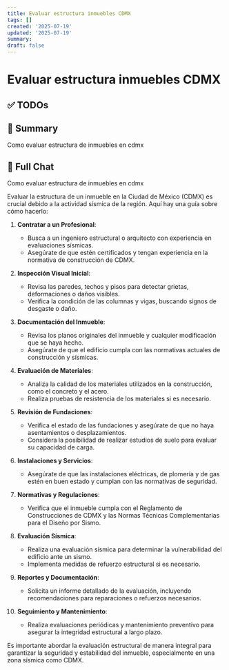 ```yaml
---
title: Evaluar estructura inmuebles CDMX
tags: []
created: '2025-07-19'
updated: '2025-07-19'
summary:
draft: false
---
```


# Evaluar estructura inmuebles CDMX

## ✅ TODOs


## 📌 Summary
Como evaluar estructura de inmuebles en cdmx

## 🧠 Full Chat


Como evaluar estructura de inmuebles en cdmx



Evaluar la estructura de un inmueble en la Ciudad de México (CDMX) es crucial debido a la actividad sísmica de la región. Aquí hay una guía sobre cómo hacerlo:

1. **Contratar a un Profesional**:
   - Busca a un ingeniero estructural o arquitecto con experiencia en evaluaciones sísmicas.
   - Asegúrate de que estén certificados y tengan experiencia en la normativa de construcción de CDMX.

2. **Inspección Visual Inicial**:
   - Revisa las paredes, techos y pisos para detectar grietas, deformaciones o daños visibles.
   - Verifica la condición de las columnas y vigas, buscando signos de desgaste o daño.

3. **Documentación del Inmueble**:
   - Revisa los planos originales del inmueble y cualquier modificación que se haya hecho.
   - Asegúrate de que el edificio cumpla con las normativas actuales de construcción y sísmicas.

4. **Evaluación de Materiales**:
   - Analiza la calidad de los materiales utilizados en la construcción, como el concreto y el acero.
   - Realiza pruebas de resistencia de los materiales si es necesario.

5. **Revisión de Fundaciones**:
   - Verifica el estado de las fundaciones y asegúrate de que no haya asentamientos o desplazamientos.
   - Considera la posibilidad de realizar estudios de suelo para evaluar su capacidad de carga.

6. **Instalaciones y Servicios**:
   - Asegúrate de que las instalaciones eléctricas, de plomería y de gas estén en buen estado y cumplan con las normativas de seguridad.

7. **Normativas y Regulaciones**:
   - Verifica que el inmueble cumpla con el Reglamento de Construcciones de CDMX y las Normas Técnicas Complementarias para el Diseño por Sismo.

8. **Evaluación Sísmica**:
   - Realiza una evaluación sísmica para determinar la vulnerabilidad del edificio ante un sismo.
   - Implementa medidas de refuerzo estructural si es necesario.

9. **Reportes y Documentación**:
   - Solicita un informe detallado de la evaluación, incluyendo recomendaciones para reparaciones o refuerzos necesarios.

10. **Seguimiento y Mantenimiento**:
    - Realiza evaluaciones periódicas y mantenimiento preventivo para asegurar la integridad estructural a largo plazo.

Es importante abordar la evaluación estructural de manera integral para garantizar la seguridad y estabilidad del inmueble, especialmente en una zona sísmica como CDMX.